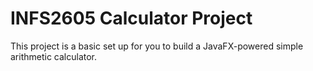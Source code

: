# INFS2605 Calculator Project

This project is a basic set up for you to build a JavaFX-powered simple arithmetic calculator.
